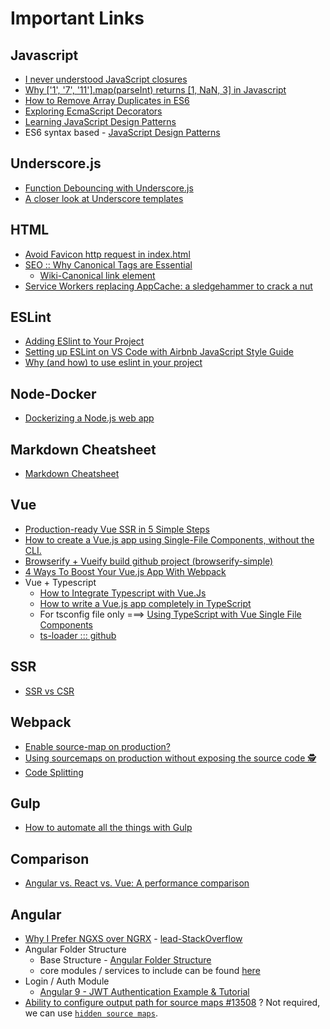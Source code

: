 # Important Links

## Javascript
* [I never understood JavaScript closures](https://medium.com/dailyjs/i-never-understood-javascript-closures-9663703368e8])
* [Why \['1', '7', '11'\].map(parseInt) returns \[1, NaN, 3\] in Javascript](https://medium.com/dailyjs/parseint-mystery-7c4368ef7b21)
* [How to Remove Array Duplicates in ES6](https://medium.com/dailyjs/how-to-remove-array-duplicates-in-es6-5daa8789641c)
* [Exploring EcmaScript Decorators](https://medium.com/google-developers/exploring-es7-decorators-76ecb65fb841#.x5c2ndtx0)
* [Learning JavaScript Design Patterns](https://addyosmani.com/resources/essentialjsdesignpatterns/book/#constructorpatternjavascript)
* ES6 syntax based - [JavaScript Design Patterns](https://medium.com/better-programming/javascript-design-patterns-25f0faaaa15)

## Underscore.js
  * [Function Debouncing with Underscore.js](https://davidwalsh.name/function-debounce)
  * [A closer look at Underscore templates](https://2ality.com/2012/06/underscore-templates.html)

## HTML
* [Avoid Favicon http request in index.html](https://stackoverflow.com/questions/5199902/isnt-it-silly-that-a-tiny-favicon-requires-yet-another-http-request-how-can-i)
* [SEO :: Why Canonical Tags are Essential](https://www.deepcrawl.com/blog/best-practice/why-canonical-tags-are-essential/)
  * [Wiki-Canonical link element](https://en.wikipedia.org/wiki/Canonical_link_element)
* [Service Workers replacing AppCache: a sledgehammer to crack a nut](https://medium.com/@firt/service-workers-replacing-appcache-a-sledgehammer-to-crack-a-nut-5db6f473cc9b)

## ESLint
* [Adding ESlint to Your Project](https://medium.com/dailyjs/adding-eslint-to-your-project-7bd4feca35a8)
* [Setting up ESLint on VS Code with Airbnb JavaScript Style Guide](https://travishorn.com/setting-up-eslint-on-vs-code-with-airbnb-javascript-style-guide-6eb78a535ba6)
* [Why (and how) to use eslint in your project](https://medium.com/the-node-js-collection/why-and-how-to-use-eslint-in-your-project-742d0bc61ed7)

## Node-Docker
* [Dockerizing a Node.js web app](https://nodejs.org/fr/docs/guides/nodejs-docker-webapp)

## Markdown Cheatsheet
* [Markdown Cheatsheet](https://github.com/adam-p/markdown-here/wiki/Markdown-Cheatsheet)

## Vue
* [Production-ready Vue SSR in 5 Simple Steps](https://www.namecheap.com/blog/production-ready-vue-ssr-in-5-simple-steps/)
* [How to create a Vue.js app using Single-File Components, without the CLI.](https://www.freecodecamp.org/news/how-to-create-a-vue-js-app-using-single-file-components-without-the-cli-7e73e5b8244f/)
* [Browserify + Vueify build github project (browserify-simple)](https://github.com/vuejs-templates/browserify-simple/tree/master/template)
* [4 Ways To Boost Your Vue.js App With Webpack](https://vuejsdevelopers.com/2017/06/18/vue-js-boost-your-app-with-webpack/)
* Vue + Typescript
  * [How to Integrate Typescript with Vue.Js](https://blog.theodo.com/2019/11/integrate-typescript-with-vue/)
  * [How to write a Vue.js app completely in TypeScript](https://blog.logrocket.com/how-to-write-a-vue-js-app-completely-in-typescript/)
  * For tsconfig file only ===> [Using TypeScript with Vue Single File Components](https://alligator.io/vuejs/using-typescript-with-vue/)
  * [ts-loader ::: github](https://github.com/TypeStrong/ts-loader)

## SSR
* [SSR vs CSR](https://content-static.upwork.com/blog/uploads/sites/3/2017/09/11114835/CSR-v-SSR-infographic.png)

## Webpack
* [Enable source-map on production?](https://medium.com/@sujankanwar/enable-source-map-on-production-f2f53c5f4345)
* [Using sourcemaps on production without exposing the source code 🕵️‍](https://itnext.io/using-sourcemaps-on-production-without-revealing-the-source-code-%EF%B8%8F-d41e78e20c89)
* [Code Splitting](https://webpack.js.org/guides/code-splitting/)

## Gulp
* [How to automate all the things with Gulp](https://hackernoon.com/how-to-automate-all-the-things-with-gulp-b21a3fc96885)

## Comparison
* [Angular vs. React vs. Vue: A performance comparison](https://blog.logrocket.com/angular-vs-react-vs-vue-a-performance-comparison/)

## Angular
* [Why I Prefer NGXS over NGRX](https://blog.singular.uk/why-i-prefer-ngxs-over-ngrx-df727cd868b5) - [lead-StackOverflow](https://stackoverflow.com/a/52211855/2562435)
* Angular Folder Structure
  * Base Structure - [Angular Folder Structure](https://medium.com/@motcowley/angular-folder-structure-d1809be95542)
  * core modules / services to include can be found [here](https://itnext.io/choosing-a-highly-scalable-folder-structure-in-angular-d987de65ec7)
* Login / Auth Module
  * [Angular 9 - JWT Authentication Example & Tutorial](https://jasonwatmore.com/post/2020/04/19/angular-9-jwt-authentication-example-tutorial)
* [Ability to configure output path for source maps #13508](https://github.com/angular/angular-cli/issues/13508) ? Not required, we can use [`hidden source maps`](https://github.com/angular/angular-cli/pull/13062).  